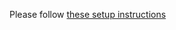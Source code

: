 Please follow [these setup instructions](https://github.com/INRIA/scikit-learn-mooc/blob/main/local-install-instructions.md)
